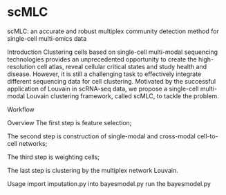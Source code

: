 # scMLC
scMLC: an accurate and robust multiplex community detection method for single-cell multi-omics data

Introduction
Clustering cells based on single-cell multi-modal sequencing technologies provides an unprecedented opportunity to create the high-resolution cell atlas, reveal cellular critical states and study health and disease. However, it is still a challenging task to effectively integrate different sequencing data for cell clustering. Motivated by the successful application of Louvain in scRNA-seq data, we propose a single-cell multi-modal Louvain clustering framework, called scMLC, to tackle the problem.

Workflow


Overview
The first step is feature selection;

The second step is construction of single-modal and cross-modal cell-to-cell networks;

The third step is weighting cells;

The last step is clustering by the multiplex network Louvain.

Usage
import imputation.py into bayesmodel.py
run the bayesmodel.py
